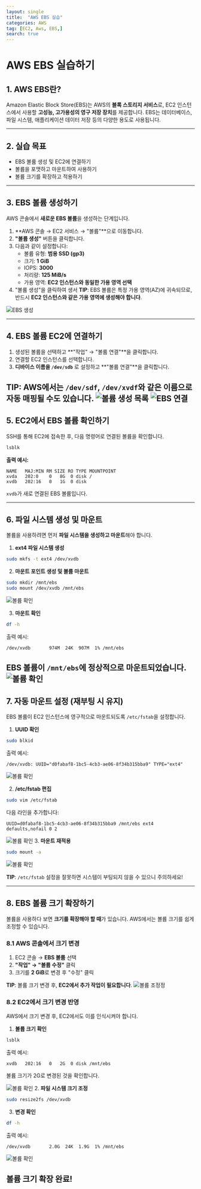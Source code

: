 ```yaml
---
layout: single
title:  "AWS EBS 실습"
categories: AWS
tag: [EC2, Aws, EBS,]
search: true
---
```


# **AWS EBS 실습하기**

## **1. AWS EBS란?**
Amazon Elastic Block Store(EBS)는 AWS의 **블록 스토리지 서비스**로, EC2 인스턴스에서 사용할 **고성능, 고가용성의 영구 저장 장치**를 제공합니다. EBS는 데이터베이스, 파일 시스템, 애플리케이션 데이터 저장 등의 다양한 용도로 사용됩니다.

---

## **2. 실습 목표**
- EBS 볼륨 생성 및 EC2에 연결하기  
- 볼륨을 포맷하고 마운트하여 사용하기  
- 볼륨 크기를 확장하고 적용하기  

---

## **3. EBS 볼륨 생성하기**
AWS 콘솔에서 **새로운 EBS 볼륨**을 생성하는 단계입니다.

1. **AWS 콘솔 → EC2 서비스 → "볼륨"**으로 이동합니다.
2. **"볼륨 생성"** 버튼을 클릭합니다.
3. 다음과 같이 설정합니다:
   - 볼륨 유형: **범용 SSD (gp3)**
   - 크기: **1 GiB**
   - IOPS: **3000**
   - 처리량: **125 MiB/s**
   - 가용 영역: **EC2 인스턴스와 동일한 가용 영역 선택**
4. "볼륨 생성"을 클릭하여 생서
**TIP**: EBS 볼륨은 특정 가용 영역(AZ)에 귀속되므로, 반드시 **EC2 인스턴스와 같은 가용 영역에 생성해야 합니다**.

![EBS 생성](/assets/images/EBS-1.png)

---

## **4. EBS 볼륨 EC2에 연결하기**
1. 생성된 볼륨을 선택하고 **"작업" → "볼륨 연결"**을 클릭합니다.
2. 연결할 EC2 인스턴스를 선택합니다.
3. **디바이스 이름을 `/dev/sdb`** 로 설정하고 **"볼륨 연결"**을 클릭합니다.

 **TIP**: AWS에서는 `/dev/sdf`, `/dev/xvdf`와 같은 이름으로 자동 매핑될 수도 있습니다.
![볼륨 생성 목록](/assets/images/EBS-2.png)
![EBS 연결](/assets/images/EBS-3.png)
---

## **5. EC2에서 EBS 볼륨 확인하기**
SSH를 통해 EC2에 접속한 후, 다음 명령어로 연결된 볼륨을 확인합니다.

```bash
lsblk
```

**출력 예시:**
```
NAME   MAJ:MIN RM SIZE RO TYPE MOUNTPOINT
xvda   202:0    0   8G  0 disk /
xvdb   202:16   0   1G  0 disk
```
`xvdb`가 새로 연결된 EBS 볼륨입니다.

---

## **6. 파일 시스템 생성 및 마운트**
볼륨을 사용하려면 먼저 **파일 시스템을 생성하고 마운트**해야 합니다.

1. **ext4 파일 시스템 생성**
```bash
sudo mkfs -t ext4 /dev/xvdb
```

2. **마운트 포인트 생성 및 볼륨 마운트**
```bash
sudo mkdir /mnt/ebs
sudo mount /dev/xvdb /mnt/ebs
```
![볼륨 확인](/assets/images/EBS-5.png)

3. **마운트 확인**
```bash
df -h
```
출력 예시:
```
/dev/xvdb       974M  24K  907M  1% /mnt/ebs
```
EBS 볼륨이 `/mnt/ebs`에 정상적으로 마운트되었습니다.
![볼륨 확인](/assets/images/EBS-6.png)
---

## **7. 자동 마운트 설정 (재부팅 시 유지)**
EBS 볼륨이 EC2 인스턴스에 영구적으로 마운트되도록 `/etc/fstab`을 설정합니다.

1. **UUID 확인**
```bash
sudo blkid
```
출력 예시:
```
/dev/xvdb: UUID="d0fabaf8-1bc5-4cb3-ae06-8f34b315bba9" TYPE="ext4"
```
![볼륨 확인](/assets/images/EBS-7.png)

2. **/etc/fstab 편집**
```bash
sudo vim /etc/fstab
```
다음 라인을 추가합니다:
```
UUID=d0fabaf8-1bc5-4cb3-ae06-8f34b315bba9 /mnt/ebs ext4 defaults,nofail 0 2
```
![볼륨 확인](/assets/images/EBS-9.png)
3. **마운트 재적용**
```bash
sudo mount -a
```
![볼륨 확인](/assets/images/EBS-8.png)

 **TIP**: `/etc/fstab` 설정을 잘못하면 시스템이 부팅되지 않을 수 있으니 주의하세요!

---

## **8. EBS 볼륨 크기 확장하기**
볼륨을 사용하다 보면 **크기를 확장해야 할 때**가 있습니다. AWS에서는 볼륨 크기를 쉽게 조정할 수 있습니다.

### **8.1 AWS 콘솔에서 크기 변경**
1. EC2 콘솔 → **EBS 볼륨** 선택
2. **"작업" → "볼륨 수정"** 클릭
3. 크기를 **2 GiB**로 변경 후 "수정" 클릭

 **TIP**: 볼륨 크기 변경 후, **EC2에서 추가 작업이 필요합니다**.
![볼륨 조정정](/assets/images/EBS-11.png)

### **8.2 EC2에서 크기 변경 반영**
AWS에서 크기 변경 후, EC2에서도 이를 인식시켜야 합니다.

1. **볼륨 크기 확인**
```bash
lsblk
```
출력 예시:
```
xvdb   202:16   0   2G  0 disk /mnt/ebs
```
볼륨 크기가 2G로 변경된 것을 확인합니다.

![볼륨 확인](/assets/images/EBS-12.png)
2. **파일 시스템 크기 조정**
```bash
sudo resize2fs /dev/xvdb
```

3. **변경 확인**
```bash
df -h
```
출력 예시:
```
/dev/xvdb       2.0G  24K  1.9G  1% /mnt/ebs
```
![볼륨 확인](/assets/images/EBS-13.png)

**볼륨 크기 확장 완료!**
---



